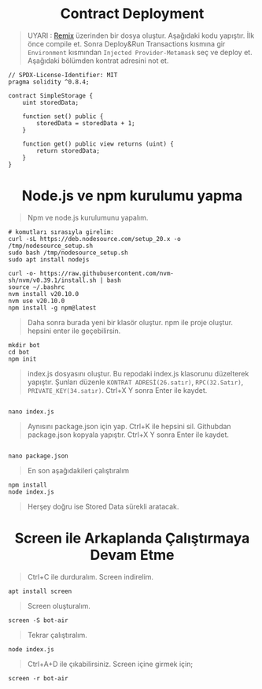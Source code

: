 <h1 align="center">Contract Deployment</h1>

> UYARI : [Remix](https://remix.ethereum.org/) üzerinden bir dosya oluştur. Aşağıdaki kodu yapıştır.
> İlk önce compile et. Sonra Deploy&Run Transactions kısmına gir `Environment` kısmından `Injected Provider-Metamask` seç ve deploy et.
> Aşağıdaki bölümden kontrat adresini not et.

```
// SPDX-License-Identifier: MIT
pragma solidity ^0.8.4;

contract SimpleStorage {
    uint storedData;

    function set() public {
        storedData = storedData + 1;
    }

    function get() public view returns (uint) {
        return storedData;
    }
}
```

<h1 align="center">Node.js ve npm kurulumu yapma</h1>

> Npm ve node.js kurulumunu yapalım.

```
# komutları sırasıyla girelim:
curl -sL https://deb.nodesource.com/setup_20.x -o /tmp/nodesource_setup.sh
sudo bash /tmp/nodesource_setup.sh
sudo apt install nodejs

curl -o- https://raw.githubusercontent.com/nvm-sh/nvm/v0.39.1/install.sh | bash
source ~/.bashrc
nvm install v20.10.0
nvm use v20.10.0
npm install -g npm@latest

```


> Daha sonra burada yeni bir klasör oluştur. npm ile proje oluştur. hepsini enter ile geçebilirsin.

```
mkdir bot
cd bot
npm init

```

> index.js dosyasını oluştur. Bu repodaki index.js klasorunu düzelterek yapıştır. Şunları düzenle `KONTRAT ADRESİ(26.satır)`, `RPC(32.Satır)`, `PRIVATE_KEY(34.satır)`. Ctrl+X Y sonra Enter ile kaydet.

```

nano index.js

```

> Aynısını package.json için yap. Ctrl+K ile hepsini sil. Githubdan package.json kopyala yapıştır. Ctrl+X Y sonra Enter ile kaydet.

```

nano package.json

```

> En son aşağıdakileri çalıştıralım

```
npm install
node index.js

```

> Herşey doğru ise Stored Data sürekli aratacak.

<h1 align="center">Screen ile Arkaplanda Çalıştırmaya Devam Etme</h1>

> Ctrl+C ile durduralım.
> Screen indirelim.

```
apt install screen

```

> Screen oluşturalım.

```
screen -S bot-air

```

> Tekrar çalıştıralım.

```
node index.js

```

> Ctrl+A+D ile çıkabilirsiniz.
> Screen içine girmek için;

```
screen -r bot-air

```
